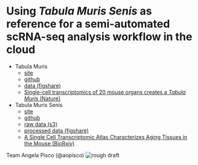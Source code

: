 # Using *Tabula Muris Senis* as reference for a semi-automated scRNA-seq analysis workflow in the cloud

- Tabula Muris
  - [site](https://tabula-muris.ds.czbiohub.org/)
  - [github](https://github.com/czbiohub/tabula-muris)
  - [data (figshare)](https://figshare.com/projects/Tabula_Muris_Transcriptomic_characterization_of_20_organs_and_tissues_from_Mus_musculus_at_single_cell_resolution/27733)
  - [Single-cell transcriptomics of 20 mouse organs creates a *Tabula Muris* (Nature)](https://www.nature.com/articles/s41586-018-0590-4)
- Tabula Muris Senis
  - [site](https://tabula-muris-senis.ds.czbiohub.org/)
  - [github](https://github.com/czbiohub/tabula-muris-senis)
  - [raw data (s3)](https://s3.console.aws.amazon.com/s3/buckets/czb-tabula-muris-senis/)
  - [processed data (figshare)](https://figshare.com/projects/Tabula_Muris_Senis/64982)
  - [A Single Cell Transcriptomic Atlas Characterizes Aging Tissues in the Mouse (BioRxiv)](https://www.biorxiv.org/content/10.1101/661728v2)

Team
Angela Pisco (@aopisco)
![rough draft](TMS1)
